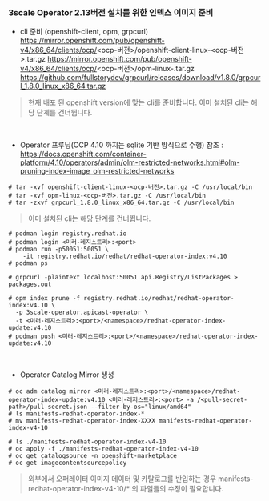 ### 3scale Operator 2.13버전 설치를 위한 인덱스 이미지 준비
* cli 준비 (openshift-client, opm, grpcurl)
https://mirror.openshift.com/pub/openshift-v4/x86_64/clients/ocp/<ocp-버전>/openshift-client-linux-<ocp-버전>.tar.gz
https://mirror.openshift.com/pub/openshift-v4/x86_64/clients/ocp/<ocp-버전>/opm-linux-<ocp-version>.tar.gz
https://github.com/fullstorydev/grpcurl/releases/download/v1.8.0/grpcurl_1.8.0_linux_x86_64.tar.gz
  
> 현재 배포 된 openshift version에 맞는 cli를 준비합니다.
> 이미 설치된 cli는 해당 단계를 건너뜁니다.

<br/>

* Operator 프루닝(OCP 4.10 까지는 sqlite 기반 방식으로 수행)
  참조 : https://docs.openshift.com/container-platform/4.10/operators/admin/olm-restricted-networks.html#olm-pruning-index-image_olm-restricted-networks
```
# tar -xvf openshift-client-linux-<ocp-버전>.tar.gz -C /usr/local/bin
# tar -xvf opm-linux-<ocp-버전>.tar.gz -C /usr/local/bin
# tar -zxvf grpcurl_1.8.0_linux_x86_64.tar.gz -C /usr/local/bin
```

> 이미 설치된 cli는 해당 단계를 건너뜁니다.

```
# podman login registry.redhat.io
# podman login <미러-레지스트리>:<port>
# podman run -p50051:50051 \
    -it registry.redhat.io/redhat/redhat-operator-index:v4.10
# podman ps

# grpcurl -plaintext localhost:50051 api.Registry/ListPackages > packages.out

# opm index prune -f registry.redhat.io/redhat/redhat-operator-index:v4.10 \
  -p 3scale-operator,apicast-operator \
  -t <미러-레지스트리>:<port>/<namespace>/redhat-operator-index-update:v4.10
# podman push <미러-레지스트리>:<port>/<namespace>/redhat-operator-index-update:v4.10
```

<br/>

* Operator Catalog Mirror 생성
```
# oc adm catalog mirror <미러-레지스트리>:<port>/<namespace>/redhat-operator-index-update:v4.10 <미러-레지스트리>:<port> -a /<pull-secret-path>/pull-secret.json --filter-by-os="linux/amd64"
# ls manifests-redhat-operator-index-*
# mv manifests-redhat-operator-index-XXXX manifests-redhat-operator-index-v4-10

# ls ./manifests-redhat-operator-index-v4-10
# oc apply -f ./manifests-redhat-operator-index-v4-10
# oc get catalogsource -n openshift-marketplace
# oc get imagecontentsourcepolicy
```

> 외부에서 오퍼레이터 이미지 데이터 및 카탈로그를 반입하는 경우 manifests-redhat-operator-index-v4-10/* 의 파일들의 수정이 필요합니다.








